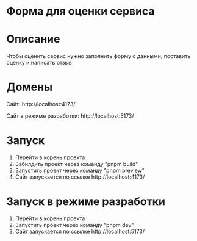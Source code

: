 # Форма для оценки сервиса

# Описание

Чтобы оценить сервис нужно заполнить форму с данными, поставить оценку и написать отзыв

# Домены

Сайт: http://localhost:4173/

Сайт в режиме разработки: http://localhost:5173/

# Запуск

1. Перейти в корень проекта
2. Забилдить проект через команду "pnpm build"
3. Запустить проект через команду "pnpm preview"
4. Сайт запускается по ссылке http://localhost:4173/

# Запуск в режиме разработки

1. Перейти в корень проекта
2. Запустить проект через команду "pnpm dev"
3. Сайт запускается по ссылке http://localhost:5173/
